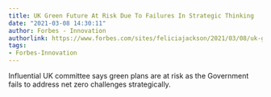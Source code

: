 ```yaml
---
title: UK Green Future At Risk Due To Failures In Strategic Thinking
date: "2021-03-08 14:30:11"
author: Forbes - Innovation
authorlink: https://www.forbes.com/sites/feliciajackson/2021/03/08/uk-green-future-at-risk-due-to-failures-in-strategic-thinking/
tags:
- Forbes-Innovation
---
```

Influential UK committee says green plans are at risk as the Government fails to address net zero challenges strategically.